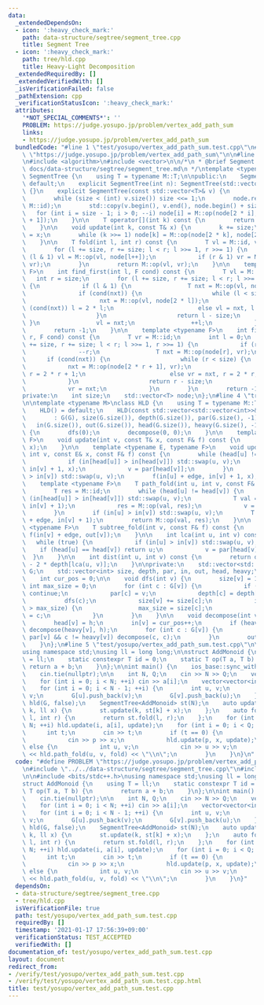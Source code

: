 ```yaml
---
data:
  _extendedDependsOn:
  - icon: ':heavy_check_mark:'
    path: data-structure/segtree/segment_tree.cpp
    title: Segment Tree
  - icon: ':heavy_check_mark:'
    path: tree/hld.cpp
    title: Heavy-Light Decomposition
  _extendedRequiredBy: []
  _extendedVerifiedWith: []
  _isVerificationFailed: false
  _pathExtension: cpp
  _verificationStatusIcon: ':heavy_check_mark:'
  attributes:
    '*NOT_SPECIAL_COMMENTS*': ''
    PROBLEM: https://judge.yosupo.jp/problem/vertex_add_path_sum
    links:
    - https://judge.yosupo.jp/problem/vertex_add_path_sum
  bundledCode: "#line 1 \"test/yosupo/vertex_add_path_sum.test.cpp\"\n#define PROBLEM\
    \ \"https://judge.yosupo.jp/problem/vertex_add_path_sum\"\n\n#line 2 \"data-structure/segtree/segment_tree.cpp\"\
    \n#include <algorithm>\n#include <vector>\n\n/*\n * @brief Segment Tree\n * @docs\
    \ docs/data-structure/segtree/segment_tree.md\n */\ntemplate <typename M>\nclass\
    \ SegmentTree {\n    using T = typename M::T;\n\npublic:\n    SegmentTree() =\
    \ default;\n    explicit SegmentTree(int n): SegmentTree(std::vector<T>(n, M::id))\
    \ {}\n    explicit SegmentTree(const std::vector<T>& v) {\n        size = 1;\n\
    \        while (size < (int) v.size()) size <<= 1;\n        node.resize(2 * size,\
    \ M::id);\n        std::copy(v.begin(), v.end(), node.begin() + size);\n     \
    \   for (int i = size - 1; i > 0; --i) node[i] = M::op(node[2 * i], node[2 * i\
    \ + 1]);\n    }\n\n    T operator[](int k) const {\n        return node[k + size];\n\
    \    }\n\n    void update(int k, const T& x) {\n        k += size;\n        node[k]\
    \ = x;\n        while (k >>= 1) node[k] = M::op(node[2 * k], node[2 * k + 1]);\n\
    \    }\n\n    T fold(int l, int r) const {\n        T vl = M::id, vr = M::id;\n\
    \        for (l += size, r += size; l < r; l >>= 1, r >>= 1) {\n            if\
    \ (l & 1) vl = M::op(vl, node[l++]);\n            if (r & 1) vr = M::op(node[--r],\
    \ vr);\n        }\n        return M::op(vl, vr);\n    }\n\n    template <typename\
    \ F>\n    int find_first(int l, F cond) const {\n        T vl = M::id;\n     \
    \   int r = size;\n        for (l += size, r += size; l < r; l >>= 1, r >>= 1)\
    \ {\n            if (l & 1) {\n                T nxt = M::op(vl, node[l]);\n \
    \               if (cond(nxt)) {\n                    while (l < size) {\n   \
    \                     nxt = M::op(vl, node[2 * l]);\n                        if\
    \ (cond(nxt)) l = 2 * l;\n                        else vl = nxt, l = 2 * l + 1;\n\
    \                    }\n                    return l - size;\n               \
    \ }\n                vl = nxt;\n                ++l;\n            }\n        }\n\
    \        return -1;\n    }\n\n    template <typename F>\n    int find_last(int\
    \ r, F cond) const {\n        T vr = M::id;\n        int l = 0;\n        for (l\
    \ += size, r += size; l < r; l >>= 1, r >>= 1) {\n            if (r & 1) {\n \
    \               --r;\n                T nxt = M::op(node[r], vr);\n          \
    \      if (cond(nxt)) {\n                    while (r < size) {\n            \
    \            nxt = M::op(node[2 * r + 1], vr);\n                        if (cond(nxt))\
    \ r = 2 * r + 1;\n                        else vr = nxt, r = 2 * r;\n        \
    \            }\n                    return r - size;\n                }\n    \
    \            vr = nxt;\n            }\n        }\n        return -1;\n    }\n\n\
    private:\n    int size;\n    std::vector<T> node;\n};\n#line 4 \"tree/hld.cpp\"\
    \n\ntemplate <typename M>\nclass HLD {\n    using T = typename M::T;\n\npublic:\n\
    \    HLD() = default;\n    HLD(const std::vector<std::vector<int>>& G, bool edge)\n\
    \        : G(G), size(G.size()), depth(G.size()), par(G.size(), -1),\n       \
    \   in(G.size()), out(G.size()), head(G.size()), heavy(G.size(), -1), edge(edge)\
    \ {\n        dfs(0);\n        decompose(0, 0);\n    }\n\n    template <typename\
    \ F>\n    void update(int v, const T& x, const F& f) const {\n        f(in[v],\
    \ x);\n    }\n\n    template <typename E, typename F>\n    void update(int u,\
    \ int v, const E& x, const F& f) const {\n        while (head[u] != head[v]) {\n\
    \            if (in[head[u]] > in[head[v]]) std::swap(u, v);\n            f(in[head[v]],\
    \ in[v] + 1, x);\n            v = par[head[v]];\n        }\n        if (in[u]\
    \ > in[v]) std::swap(u, v);\n        f(in[u] + edge, in[v] + 1, x);\n    }\n\n\
    \    template <typename F>\n    T path_fold(int u, int v, const F& f) const {\n\
    \        T res = M::id;\n        while (head[u] != head[v]) {\n            if\
    \ (in[head[u]] > in[head[v]]) std::swap(u, v);\n            T val = f(in[head[v]],\
    \ in[v] + 1);\n            res = M::op(val, res);\n            v = par[head[v]];\n\
    \        }\n        if (in[u] > in[v]) std::swap(u, v);\n        T val = f(in[u]\
    \ + edge, in[v] + 1);\n        return M::op(val, res);\n    }\n\n    template\
    \ <typename F>\n    T subtree_fold(int v, const F& f) const {\n        return\
    \ f(in[v] + edge, out[v]);\n    }\n\n    int lca(int u, int v) const {\n     \
    \   while (true) {\n            if (in[u] > in[v]) std::swap(u, v);\n        \
    \    if (head[u] == head[v]) return u;\n            v = par[head[v]];\n      \
    \  }\n    }\n\n    int dist(int u, int v) const {\n        return depth[u] + depth[v]\
    \ - 2 * depth[lca(u, v)];\n    }\n\nprivate:\n    std::vector<std::vector<int>>\
    \ G;\n    std::vector<int> size, depth, par, in, out, head, heavy;\n    bool edge;\n\
    \    int cur_pos = 0;\n\n    void dfs(int v) {\n        size[v] = 1;\n       \
    \ int max_size = 0;\n        for (int c : G[v]) {\n            if (c == par[v])\
    \ continue;\n            par[c] = v;\n            depth[c] = depth[v] + 1;\n \
    \           dfs(c);\n            size[v] += size[c];\n            if (size[c]\
    \ > max_size) {\n                max_size = size[c];\n                heavy[v]\
    \ = c;\n            }\n        }\n    }\n\n    void decompose(int v, int h) {\n\
    \        head[v] = h;\n        in[v] = cur_pos++;\n        if (heavy[v] != -1)\
    \ decompose(heavy[v], h);\n        for (int c : G[v]) {\n            if (c !=\
    \ par[v] && c != heavy[v]) decompose(c, c);\n        }\n        out[v] = cur_pos;\n\
    \    }\n};\n#line 5 \"test/yosupo/vertex_add_path_sum.test.cpp\"\n\n#include <bits/stdc++.h>\n\
    using namespace std;\nusing ll = long long;\n\nstruct AddMonoid {\n    using T\
    \ = ll;\n    static constexpr T id = 0;\n    static T op(T a, T b) {\n       \
    \ return a + b;\n    }\n};\n\nint main() {\n    ios_base::sync_with_stdio(false);\n\
    \    cin.tie(nullptr);\n\n    int N, Q;\n    cin >> N >> Q;\n    vector<ll> a(N);\n\
    \    for (int i = 0; i < N; ++i) cin >> a[i];\n    vector<vector<int>> G(N);\n\
    \    for (int i = 0; i < N - 1; ++i) {\n        int u, v;\n        cin >> u >>\
    \ v;\n        G[u].push_back(v);\n        G[v].push_back(u);\n    }\n    HLD<AddMonoid>\
    \ hld(G, false);\n    SegmentTree<AddMonoid> st(N);\n    auto update = [&](int\
    \ k, ll x) {\n        st.update(k, st[k] + x);\n    };\n    auto fold = [&](int\
    \ l, int r) {\n        return st.fold(l, r);\n    };\n    for (int i = 0; i <\
    \ N; ++i) hld.update(i, a[i], update);\n    for (int i = 0; i < Q; ++i) {\n  \
    \      int t;\n        cin >> t;\n        if (t == 0) {\n            int p, x;\n\
    \            cin >> p >> x;\n            hld.update(p, x, update);\n        }\
    \ else {\n            int u, v;\n            cin >> u >> v;\n            cout\
    \ << hld.path_fold(u, v, fold) << \"\\n\";\n        }\n    }\n}\n"
  code: "#define PROBLEM \"https://judge.yosupo.jp/problem/vertex_add_path_sum\"\n\
    \n#include \"../../data-structure/segtree/segment_tree.cpp\"\n#include \"../../tree/hld.cpp\"\
    \n\n#include <bits/stdc++.h>\nusing namespace std;\nusing ll = long long;\n\n\
    struct AddMonoid {\n    using T = ll;\n    static constexpr T id = 0;\n    static\
    \ T op(T a, T b) {\n        return a + b;\n    }\n};\n\nint main() {\n    ios_base::sync_with_stdio(false);\n\
    \    cin.tie(nullptr);\n\n    int N, Q;\n    cin >> N >> Q;\n    vector<ll> a(N);\n\
    \    for (int i = 0; i < N; ++i) cin >> a[i];\n    vector<vector<int>> G(N);\n\
    \    for (int i = 0; i < N - 1; ++i) {\n        int u, v;\n        cin >> u >>\
    \ v;\n        G[u].push_back(v);\n        G[v].push_back(u);\n    }\n    HLD<AddMonoid>\
    \ hld(G, false);\n    SegmentTree<AddMonoid> st(N);\n    auto update = [&](int\
    \ k, ll x) {\n        st.update(k, st[k] + x);\n    };\n    auto fold = [&](int\
    \ l, int r) {\n        return st.fold(l, r);\n    };\n    for (int i = 0; i <\
    \ N; ++i) hld.update(i, a[i], update);\n    for (int i = 0; i < Q; ++i) {\n  \
    \      int t;\n        cin >> t;\n        if (t == 0) {\n            int p, x;\n\
    \            cin >> p >> x;\n            hld.update(p, x, update);\n        }\
    \ else {\n            int u, v;\n            cin >> u >> v;\n            cout\
    \ << hld.path_fold(u, v, fold) << \"\\n\";\n        }\n    }\n}"
  dependsOn:
  - data-structure/segtree/segment_tree.cpp
  - tree/hld.cpp
  isVerificationFile: true
  path: test/yosupo/vertex_add_path_sum.test.cpp
  requiredBy: []
  timestamp: '2021-01-17 17:56:39+09:00'
  verificationStatus: TEST_ACCEPTED
  verifiedWith: []
documentation_of: test/yosupo/vertex_add_path_sum.test.cpp
layout: document
redirect_from:
- /verify/test/yosupo/vertex_add_path_sum.test.cpp
- /verify/test/yosupo/vertex_add_path_sum.test.cpp.html
title: test/yosupo/vertex_add_path_sum.test.cpp
---
```

